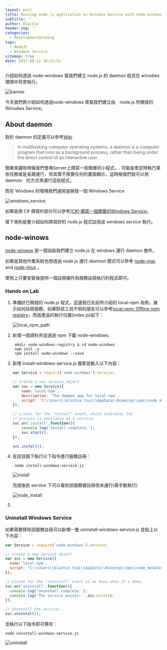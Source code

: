 ```yaml
---
layout: post
title: Running node.js application as Windows Service with node-windows
subtitle: ''
author: Blackie
header-img: ''
categories:
  - Development&Coding
tags:
  - NodeJS
  - Windows Service
sitemap: true
date: 2017-08-12 10:51:51
---
```


介紹如何透過 node-windows 幫我們建立 node.js 的 daemon 程式在 winodws 環境中背景執行。

<!-- More -->

![banner](banner.png)

今天我們將介紹如何透過node-windows 來幫我們建立由　node.js 所開發的 Winodws Service。

## About daemon ##

對於 daemon 的定義可以參考[Wiki](https://en.wikipedia.org/wiki/Daemon_(computing))

>In multitasking computer operating systems, a daemon is a computer program that runs as a background process, rather than being under the direct control of an interactive user.

簡單來講有時候我們會再Server上撰寫一些簡單的小程式，. 可能是會定時執行某些任務或是長期運行，但其實不需要任何的畫面顯示，這時候我們就可以用　daemon　的方式來運行這些程式。

而在 Windows 的環境我們通常是開發一個 Windows Service

![windows_service](windows_service.png)

如果是用 C# 撰寫的部分可以參考[[C#] 撰寫一個簡單的Windows Service](https://dotblogs.com.tw/kirkchen/2010/04/30/14943)。

接下來則是要介紹如何將寫好的 node.js 程式註冊成 windows service 執行。

## node-winows ##

[node-winwos](https://github.com/coreybutler/node-windows) 是一個協助我們建立 node.js 在 windows 運行 daemon 套件。

如果是其他作業系統也想透過 node.js 運行 *daemon* 模式可以參考 [node-mac](http://github.com/coreybutler/node-mac) and [node-linux](http://github.com/coreybutler/node-linux) 。

使用上只要安裝後提供一個註冊檔作為服務註冊執行的程式即可。

### Hands on Lab ###

1. 準備好已開發的 node.js 程式，這邊我已先前所介紹的 local-npm 為例，展示如何註冊服務，如果對該工具不熟的朋友可以參考[local-npm: Offline npm registry](http://blackie1019.github.io/2017/08/10/local-npm-Offline-npm-registry/)，而該產品的執行位置(index.js)如下：

    ![local_npm_path](local_npm_path.png)

2. 新增一個資料夾並透過 npm 下載 node-windows:

        mkdir node-windows-registry & cd node-windows
        npm init -y
        npm install node-windows --save

3. 新增 install-windows-service.js 檔案並輸入以下內容：

    ```js
    var Service = require('node-windows').Service;

    // Create a new service object
    var svc = new Service({
        name:'local-npm',
        description: 'The daemon app for local-npm',
        script: 'C:\\Users\\blackie.tsai\\AppData\\Roaming\\npm\\node_modules\\local-npm\\bin\\helloworld.js'
    });

    // Listen for the "install" event, which indicates the
    // process is available as a service.
    svc.on('install',function(){
        console.log('Install complete.');
        svc.start();
    });

    svc.install();
    ```

4. 在該目錄下執行以下指令進行服務註冊：

        node install-windows-service.js

    ![install](install.png)

    完成後到 service 下可以看到該服務被註冊但未運行(需手動執行)

    ![node_install](node_install.png)

5. 


### Uninstall Windows Service ###

如果需要移除該服務註冊可以新增一隻 uninstall-windows-service.js 並貼上以下內容：

```js
var Service = require('node-windows').Service;

// Create a new service object
var svc = new Service({
  name:'local-npm',
  script: "C:\\Users\\blackie.tsai\\AppData\\Roaming\\npm\\node_modules\\local-npm\\bin\\helloworld.js"
});

// Listen for the "uninstall" event so we know when it's done.
svc.on('uninstall',function(){
  console.log('Uninstall complete.');
  console.log('The service exists: ',svc.exists);
});

// Uninstall the service.
svc.uninstall();
```

並執行以下指令即可移除：

    node uninstall-windows-service.js

![uninstall](uninstall.png)
